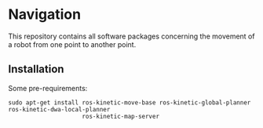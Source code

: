 Navigation
=============
This repository contains all software packages concerning the movement of a robot from one point to another point.

## Installation

Some pre-requirements:

    sudo apt-get install ros-kinetic-move-base ros-kinetic-global-planner ros-kinetic-dwa-local-planner
                         ros-kinetic-map-server
